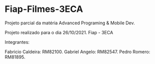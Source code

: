 # Fiap-Filmes-3ECA
Projeto parcial da matéria Advanced Programing &amp; Mobile Dev.


Projeto realizado para o dia 26/10/2021. Fiap - 3ECA

Integrantes:

Fabricio Caldeira: RM82100.
Gabriel Angelo: RM82547.
Pedro Romero: RM81895.
